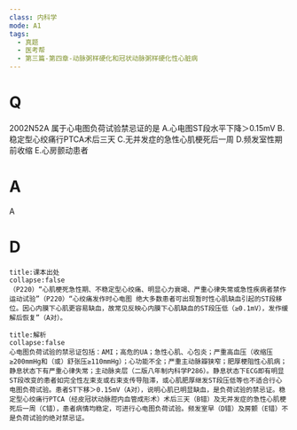 ```yaml
---
class: 内科学
mode: A1
tags:
  - 真题
  - 医考帮
  - 第三篇-第四章-动脉粥样硬化和冠状动脉粥样硬化性心脏病
---
```


# Q
2002N52A 属于心电图负荷试验禁忌证的是
A.心电图ST段水平下降＞0.15mV
B.稳定型心绞痛行PTCA术后三天
C.无并发症的急性心肌梗死后一周
D.频发室性期前收缩
E.心房颤动患者

# A
A
# D
```ad-note
title:课本出处
collapse:false
（P220）“心肌梗死急性期、不稳定型心绞痛、明显心力衰竭、严重心律失常或急性疾病者禁作运动试验”（P220）“心绞痛发作时心电图 绝大多数患者可出现暂时性心肌缺血引起的ST段移位。因心内膜下心肌更容易缺血，故常见反映心内膜下心肌缺血的ST段压低（≥0.1mV），发作缓解后恢复”（A对）。
```

```ad-summary
title:解析
collapse:false
心电图负荷试验的禁忌证包括：AMI；高危的UA；急性心肌、心包炎；严重高血压（收缩压≥200mmHg和（或）舒张压≥110mmHg）；心功能不全；严重主动脉瓣狭窄；肥厚梗阻性心肌病；静息状态下有严重心律失常；主动脉夹层（二版八年制内科学P286）。静息状态下ECG即有明显ST段改变的患者如完全性左束支或右束支传导阻滞，或心肌肥厚继发ST段压低等也不适合行心电图负荷试验。患者ST下移＞0.15mV（A对），说明心肌已明显缺血，是负荷试验的禁忌证。稳定型心绞痛行PTCA（经皮冠状动脉腔内血管成形术）术后三天（B错）及无并发症的急性心肌梗死后一周（C错），患者病情均稳定，可进行心电图负荷试验。频发室早（D错）及房颤（E错）不是负荷试验的绝对禁忌证。
```


